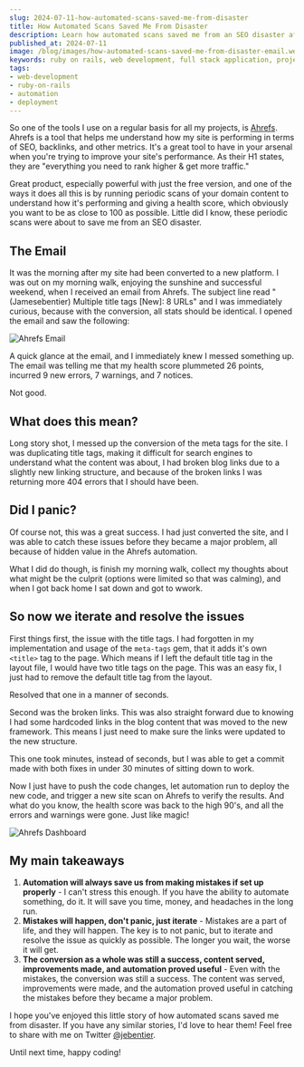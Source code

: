 ```yaml
---
slug: 2024-07-11-how-automated-scans-saved-me-from-disaster
title: How Automated Scans Saved Me From Disaster
description: Learn how automated scans saved me from an SEO disaster after converting my site to a new platform. I'll walk you through the process of how I found the issues, what they were, and how I resolved them.
published_at: 2024-07-11
image: /blog/images/how-automated-scans-saved-me-from-disaster-email.webp
keywords: ruby on rails, web development, full stack application, project planning, deployment, terraform
tags:
- web-development
- ruby-on-rails
- automation
- deployment
---
```


So one of the tools I use on a regular basis for all my projects, is [Ahrefs](https://ahrefs.com). Ahrefs is a tool that
helps me understand how my site is performing in terms of SEO, backlinks, and other metrics. It's a great tool to have
in your arsenal when you're trying to improve your site's performance. As their H1 states, they are "everything you
need to rank higher & get more traffic."

Great product, especially powerful with just the free version, and one of the ways it does all this is by running
periodic scans of your domain content to understand how it's performing and giving a health score, which obviously
you want to be as close to 100 as possible. Little did I know, these periodic scans were about to save me from an SEO disaster.

## The Email

It was the morning after my site had been converted to a new platform. I was out on my morning walk, enjoying the
sunshine and successful weekend, when I received an email from Ahrefs. The subject line read "(Jamesebentier) Multiple title tags [New]: 8 URLs"
and I was immediately curious, because with the conversion, all stats should be identical. I opened the email and saw
the following:

![Ahrefs Email](/blog/images/how-automated-scans-saved-me-from-disaster-email.webp)

A quick glance at the email, and I immediately knew I messed something up. The email was telling me that my health
score plummeted 26 points, incurred 9 new errors, 7 warnings, and 7 notices.

Not good.

## What does this mean?

Long story shot, I messed up the conversion of the meta tags for the site. I was duplicating title tags, making it
difficult for search engines to understand what the content was about, I had broken blog links due to a slightly new
linking structure, and because of the broken links I was returning more 404 errors that I should have been.

## Did I panic?

Of course not, this was a great success. I had just converted the site, and I was able to catch these issues before
they became a major problem, all because of hidden value in the Ahrefs automation.

What I did do though, is finish my morning walk, collect my thoughts about what might be the culprit
(options were limited so that was calming), and when I got back home I sat down and got to wwork.

## So now we iterate and resolve the issues

First things first, the issue with the title tags. I had forgotten in my implementation and usage of the `meta-tags`
gem, that it adds it's own `<title>` tag to the page. Which means if I left the default title tag in the layout file,
I would have two title tags on the page. This was an easy fix, I just had to remove the default title tag from the
layout.

Resolved that one in a manner of seconds.

Second was the broken links. This was also straight forward due to knowing I had some hardcoded links in the blog
content that was moved to the new framework. This means I just need to make sure the links were updated to the new
structure.

This one took minutes, instead of seconds, but I was able to get a commit made with both fixes in under 30 minutes of
sitting down to work.

Now I just have to push the code changes, let automation run to deploy the new code, and trigger a new site scan on
Ahrefs to verify the results. And what do you know, the health score was back to the high 90's, and all the errors and warnings
were gone. Just like magic!

![Ahrefs Dashboard](/blog/images/how-automated-scans-saved-me-from-disaster-email-fixed.webp)

## My main takeaways

1. **Automation will always save us from making mistakes if set up properly** - I can't stress this enough. If you
   have the ability to automate something, do it. It will save you time, money, and headaches in the long run.
2. **Mistakes will happen, don't panic, just iterate** - Mistakes are a part of life, and they will happen. The key is
   to not panic, but to iterate and resolve the issue as quickly as possible. The longer you wait, the worse it will get.
3. **The conversion as a whole was still a success, content served, improvements made, and automation proved useful** -
    Even with the mistakes, the conversion was still a success. The content was served, improvements were made, and the
    automation proved useful in catching the mistakes before they became a major problem.

I hope you've enjoyed this little story of how automated scans saved me from disaster. If you have any similar stories,
I'd love to hear them! Feel free to share with me on Twitter [@jebentier](https://twitter.com/jebentier).

Until next time, happy coding!
